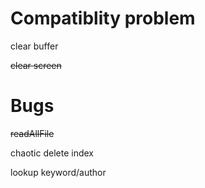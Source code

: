 # Compatiblity problem

clear buffer

<del>clear screen</del>

# Bugs

<del>readAllFile</del>

chaotic delete index

lookup keyword/author